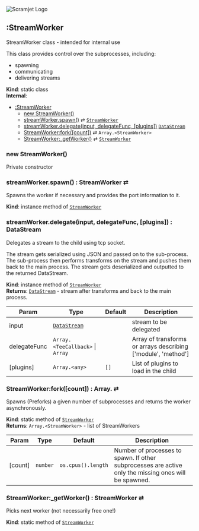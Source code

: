 ![Scramjet Logo](https://scramjet.org/logos/scramjet-logo-light.svg)

<a name="module_scramjet.StreamWorker"></a>

## :StreamWorker
StreamWorker class - intended for internal use

This class provides control over the subprocesses, including:
 - spawning
 - communicating
 - delivering streams

**Kind**: static class  
**Internal**:   

* [:StreamWorker](#module_scramjet.StreamWorker)
    * [new StreamWorker()](#new_module_scramjet.StreamWorker_new)
    * [streamWorker.spawn()](#module_scramjet.StreamWorker+spawn) ⇄ [<code>StreamWorker</code>](stream-worker.md#module_scramjet.StreamWorker)
    * [streamWorker.delegate(input, delegateFunc, [plugins])](#module_scramjet.StreamWorker+delegate)  [<code>DataStream</code>](data-stream.md#module_scramjet.DataStream)
    * [StreamWorker:fork([count])](#module_scramjet.StreamWorker.fork) ⇄ <code>Array.&lt;StreamWorker&gt;</code>
    * [StreamWorker:_getWorker()](#module_scramjet.StreamWorker._getWorker) ⇄ [<code>StreamWorker</code>](stream-worker.md#module_scramjet.StreamWorker)

<a name="new_module_scramjet.StreamWorker_new"></a>

### new StreamWorker()
Private constructor

<a name="module_scramjet.StreamWorker+spawn"></a>

### streamWorker.spawn() : StreamWorker ⇄
Spawns the worker if necessary and provides the port information to it.

**Kind**: instance method of [<code>StreamWorker</code>](#module_scramjet.StreamWorker)  
<a name="module_scramjet.StreamWorker+delegate"></a>

### streamWorker.delegate(input, delegateFunc, [plugins]) : DataStream
Delegates a stream to the child using tcp socket.

The stream gets serialized using JSON and passed on to the sub-process.
The sub-process then performs transforms on the stream and pushes them back to the main process.
The stream gets deserialized and outputted to the returned DataStream.

**Kind**: instance method of [<code>StreamWorker</code>](#module_scramjet.StreamWorker)  
**Returns**: [<code>DataStream</code>](data-stream.md#module_scramjet.DataStream) - stream after transforms and back to the main process.  

| Param | Type | Default | Description |
| --- | --- | --- | --- |
| input | [<code>DataStream</code>](data-stream.md#module_scramjet.DataStream) |  | stream to be delegated |
| delegateFunc | <code>Array.&lt;TeeCallback&gt;</code> \| <code>Array</code> |  | Array of transforms or arrays describing ['module', 'method'] |
| [plugins] | <code>Array.&lt;any&gt;</code> | <code>[]</code> | List of plugins to load in the child |

<a name="module_scramjet.StreamWorker.fork"></a>

### StreamWorker:fork([count]) : Array.<StreamWorker> ⇄
Spawns (Preforks) a given number of subprocesses and returns the worker asynchronously.

**Kind**: static method of [<code>StreamWorker</code>](#module_scramjet.StreamWorker)  
**Returns**: <code>Array.&lt;StreamWorker&gt;</code> - list of StreamWorkers  

| Param | Type | Default | Description |
| --- | --- | --- | --- |
| [count] | <code>number</code> | <code>os.cpus().length</code> | Number of processes to spawn. If other subprocesses are active only the missing ones will be spawned. |

<a name="module_scramjet.StreamWorker._getWorker"></a>

### StreamWorker:_getWorker() : StreamWorker ⇄
Picks next worker (not necessarily free one!)

**Kind**: static method of [<code>StreamWorker</code>](#module_scramjet.StreamWorker)  
